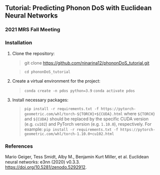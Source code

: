 ## Tutorial: Predicting Phonon DoS with Euclidean Neural Networks
### 2021 MRS Fall Meeting

### Installation
1. Clone the repository:
	> git clone https://github.com/ninarina12/phononDoS_tutorial.git

	> `cd phononDoS_tutorial`

2. Create a virtual environment for the project:  
	> `conda create -n pdos python=3.9`
	> `conda activate pdos`

3. Install necessary packages:
	> `pip install -r requirements.txt -f https://pytorch-geometric.com/whl/torch-${TORCH}+${CUDA}.html`
	> where `${TORCH}` and `${CUDA}` should be replaced by the specific CUDA version (e.g. `cu102`) and PyTorch version (e.g. `1.10.0`), respectively. For example:
	> `pip install -r requirements.txt -f https://pytorch-geometric.com/whl/torch-1.10.0+cu102.html`

### References
Mario Geiger, Tess Smidt, Alby M., Benjamin Kurt Miller, et al. Euclidean neural networks: e3nn (2020) v0.3.3. https://doi.org/10.5281/zenodo.5292912.